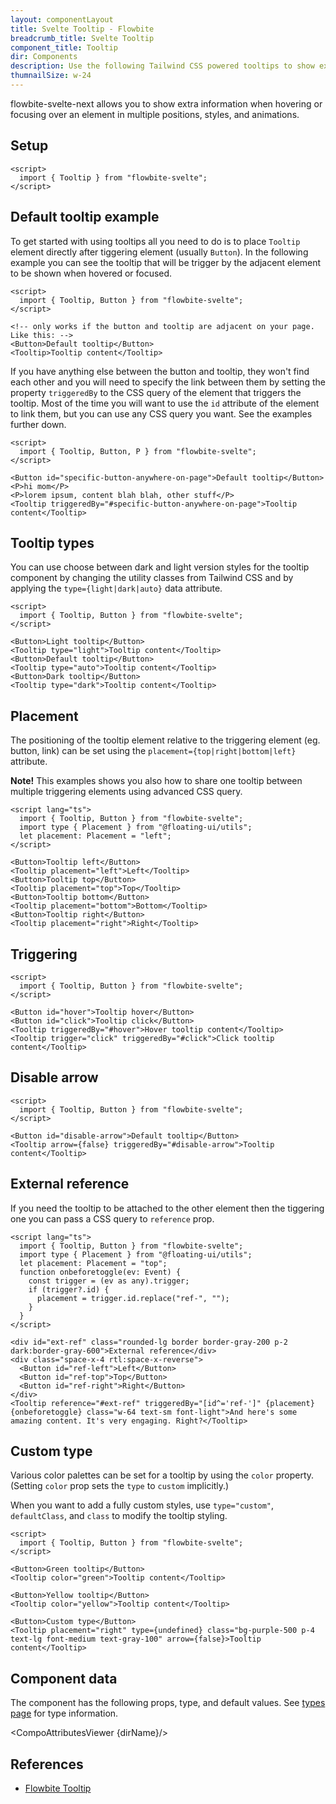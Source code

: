 ```yaml
---
layout: componentLayout
title: Svelte Tooltip - Flowbite
breadcrumb_title: Svelte Tooltip
component_title: Tooltip
dir: Components
description: Use the following Tailwind CSS powered tooltips to show extra content when hovering or focusing on an element
thumnailSize: w-24
---
```


<script>
  import { CompoAttributesViewer, GitHubCompoLinks, toKebabCase } from '../../utils'
  import { P, A } from '$lib'
  const dirName = toKebabCase(component_title)
</script>

flowbite-svelte-next allows you to show extra information when hovering or focusing over an element in multiple positions, styles, and animations.

## Setup

```svelte example hideOutput
<script>
  import { Tooltip } from "flowbite-svelte";
</script>
```

## Default tooltip example

To get started with using tooltips all you need to do is to place `Tooltip` element directly after tiggering element (usually `Button`).
In the following example you can see the tooltip that will be trigger by the adjacent element to be shown when hovered or focused.

```svelte example class="flex items-end h-32" hideResponsiveButtons
<script>
  import { Tooltip, Button } from "flowbite-svelte";
</script>

<!-- only works if the button and tooltip are adjacent on your page. Like this: -->
<Button>Default tooltip</Button>
<Tooltip>Tooltip content</Tooltip>
```

If you have anything else between the button and tooltip, they won't find each other and you will need to specify the link between them by setting the property `triggeredBy` to the CSS query of the element that triggers the tooltip. Most of the time you will want to use the `id` attribute of the element to link them, but you can use any CSS query you want. See the examples further down.

```svelte example hideScript class="h-32 flex items-end gap-2" hideResponsiveButtons
<script>
  import { Tooltip, Button, P } from "flowbite-svelte";
</script>

<Button id="specific-button-anywhere-on-page">Default tooltip</Button>
<P>hi mom</P>
<P>lorem ipsum, content blah blah, other stuff</P>
<Tooltip triggeredBy="#specific-button-anywhere-on-page">Tooltip content</Tooltip>
```

## Tooltip types

You can use choose between dark and light version styles for the tooltip component by changing the utility classes from Tailwind CSS and by applying the `type={light|dark|auto}` data attribute.

```svelte example class="flex items-end gap-2 h-32" hideResponsiveButtons
<script>
  import { Tooltip, Button } from "flowbite-svelte";
</script>

<Button>Light tooltip</Button>
<Tooltip type="light">Tooltip content</Tooltip>
<Button>Default tooltip</Button>
<Tooltip type="auto">Tooltip content</Tooltip>
<Button>Dark tooltip</Button>
<Tooltip type="dark">Tooltip content</Tooltip>
```

## Placement

The positioning of the tooltip element relative to the triggering element (eg. button, link) can be set using the `placement={top|right|bottom|left}` attribute.

**Note!** This examples shows you also how to share one tooltip between multiple triggering elements using advanced CSS query.

```svelte example class="flex items-center justify-center gap-2 h-36" hideResponsiveButtons
<script lang="ts">
  import { Tooltip, Button } from "flowbite-svelte";
  import type { Placement } from "@floating-ui/utils";
  let placement: Placement = "left";
</script>

<Button>Tooltip left</Button>
<Tooltip placement="left">Left</Tooltip>
<Button>Tooltip top</Button>
<Tooltip placement="top">Top</Tooltip>
<Button>Tooltip bottom</Button>
<Tooltip placement="bottom">Bottom</Tooltip>
<Button>Tooltip right</Button>
<Tooltip placement="right">Right</Tooltip>
```

## Triggering

```svelte example class="flex items-end gap-2 h-32" hideResponsiveButtons
<script>
  import { Tooltip, Button } from "flowbite-svelte";
</script>

<Button id="hover">Tooltip hover</Button>
<Button id="click">Tooltip click</Button>
<Tooltip triggeredBy="#hover">Hover tooltip content</Tooltip>
<Tooltip trigger="click" triggeredBy="#click">Click tooltip content</Tooltip>
```

## Disable arrow

```svelte example class="flex items-end gap-2 h-32" hideResponsiveButtons
<script>
  import { Tooltip, Button } from "flowbite-svelte";
</script>

<Button id="disable-arrow">Default tooltip</Button>
<Tooltip arrow={false} triggeredBy="#disable-arrow">Tooltip content</Tooltip>
```

## External reference

If you need the tooltip to be attached to the other element then the tiggering one you can pass a CSS query to `reference` prop.

```svelte example class="flex gap-4 flex-col justify-center items-center h-72" hideResponsiveButtons
<script lang="ts">
  import { Tooltip, Button } from "flowbite-svelte";
  import type { Placement } from "@floating-ui/utils";
  let placement: Placement = "top";
  function onbeforetoggle(ev: Event) {
    const trigger = (ev as any).trigger;
    if (trigger?.id) {
      placement = trigger.id.replace("ref-", "");
    }
  }
</script>

<div id="ext-ref" class="rounded-lg border border-gray-200 p-2 dark:border-gray-600">External reference</div>
<div class="space-x-4 rtl:space-x-reverse">
  <Button id="ref-left">Left</Button>
  <Button id="ref-top">Top</Button>
  <Button id="ref-right">Right</Button>
</div>
<Tooltip reference="#ext-ref" triggeredBy="[id^='ref-']" {placement} {onbeforetoggle} class="w-64 text-sm font-light">And here's some amazing content. It's very engaging. Right?</Tooltip>
```

## Custom type

Various color palettes can be set for a tooltip by using the `color` property. (Setting `color` prop sets the `type` to `custom` implicitly.)

When you want to add a fully custom styles, use `type="custom"`, `defaultClass`, and `class` to modify the tooltip styling.

```svelte example class="flex items-center h-64 gap-2" hideResponsiveButtons
<script>
  import { Tooltip, Button } from "flowbite-svelte";
</script>

<Button>Green tooltip</Button>
<Tooltip color="green">Tooltip content</Tooltip>

<Button>Yellow tooltip</Button>
<Tooltip color="yellow">Tooltip content</Tooltip>

<Button>Custom type</Button>
<Tooltip placement="right" type={undefined} class="bg-purple-500 p-4 text-lg font-medium text-gray-100" arrow={false}>Tooltip content</Tooltip>
```

## Component data

The component has the following props, type, and default values. See [types page](/docs/pages/typescript) for type information.

<CompoAttributesViewer {dirName}/>

## References

- [Flowbite Tooltip](https://flowbite.com/docs/components/tooltips/)

<GitHubCompoLinks />
